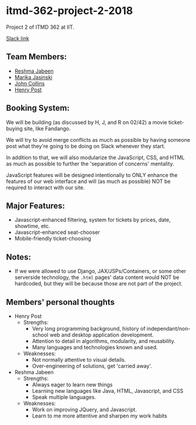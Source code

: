 # itmd-362-project-2-2018
Project 2 of ITMD 362 at IIT.

[Slack link](https://itmd-362.slack.com)

## Team Members:

- [Reshma Jabeen](http://reshmajabeen.me)
- [Marika Jasinski](https://marikajasinski.github.io)
- [John Collins](https://jcollins17.github.io/)
- [Henry Post](http://henryfbp.me)

## Booking System:

We will be building (as discussed by H, J, and R on 02/42) a movie ticket-buying
site, like Fandango.

We will try to avoid merge conflicts as much as possible by having someone post
what they're going to be doing on Slack whenever they start.

In addition to that, we will also modularize the JavaScript, CSS, and HTML as
much as possible to further the 'separation of concerns' mentality.

JavaScript features will be designed intentionally to ONLY enhance the features
of our web interface and will (as much as possible) NOT be required to interact
with our site.

## Major Features:

- Javascript-enhanced filtering, system for tickets by prices, date, showtime,
  etc.
- Javascript-enhanced seat-chooser
- Mobile-friendly ticket-choosing

## Notes:

- If we were allowed to use Django, JAX/JSPs/Containers, or some other
  serverside technology, the `.html` pages' data content would NOT be hardcoded,
  but they will be because those are not part of the project.
  
## Members' personal thoughts

- Henry Post
  - Strengths:
    - Very long programming background, history of independant/non-school web and desktop application development.
    - Attention to detail in algorithms, modularity, and reusability.
    - Many languages and technologies known and used.
  - Weaknesses:
    - Not normally attentive to visual details.
    - Over-engineering of solutions, get 'carried away'.
- Reshma Jabeen
  - Strengths:
    - Always eager to learn new things
    - Learning new languages like Java, HTML, Javascript, and CSS
    - Speak multiple languages.
  - Weaknesses:
    - Work on improving JQuery, and Javascript.
    - Learn to me more attentive and sharpen my work habits
